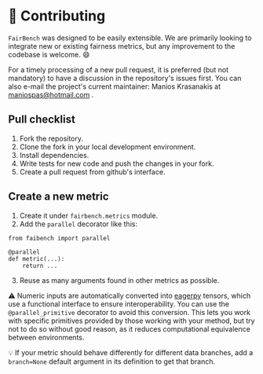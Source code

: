 # :pencil: Contributing
`FairBench` was designed to be easily extensible.
We are primarily looking to integrate new or existing
fairness metrics, but any improvement to the
codebase is welcome. :smile:

For a timely processing of a new pull request,
it is preferred (but not mandatory) to have a discussion
in the repository's issues first. You can also e-mail
the project's current maintainer: Manios Krasanakis
at maniospas@hotmail.com .

## Pull checklist
1. Fork the repository.
2. Clone the fork in your local development environment.
3. Install dependencies.
4. Write tests for new code and push the changes in your fork. 
5. Create a pull request from github's interface.

## Create a new metric

1. Create it under `fairbench.metrics` module. 
2. Add the `parallel` decorator like this:
```
from faibench import parallel

@parallel
def metric(...):
    return ...
```
3. Reuse as many arguments found in other metrics as possible. 

:warning: Numeric inputs are automatically converted into 
[eagerpy](https://github.com/jonasrauber/eagerpy) tensors,
which use a functional interface to ensure interoperability.
You can use the `@parallel_primitive` decorator to avoid
this conversion. This lets you work with specific primitives 
provided by those working with your method, but try not to do so
without good reason, as it reduces computational equivalence
between environments.

:bulb: If your metric should behave differently for different 
data branches, add a `branch=None` default argument in its
definition to get that branch.

